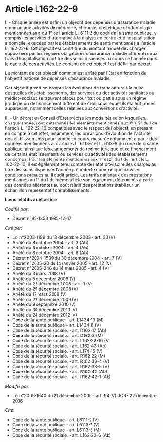 # Article L162-22-9

I. - Chaque année est défini un objectif des dépenses d'assurance maladie commun aux activités de médecine, chirurgie,
obstétrique et odontologie mentionnées au a du 1° de l'article L. 6111-2 du code de la santé publique, y compris les
activités d'alternative à la dialyse en centre et d'hospitalisation à domicile, exercées par les établissements de santé
mentionnés à l'article L. 162-22-6. Cet objectif est constitué du montant annuel des charges supportées par les régimes
obligatoires d'assurance maladie afférentes aux frais d'hospitalisation au titre des soins dispensés au cours de l'année dans
le cadre de ces activités. Le contenu de cet objectif est défini par décret.

Le montant de cet objectif commun est arrêté par l'Etat en fonction de l'objectif national de dépenses d'assurance maladie.

Cet objectif prend en compte les évolutions de toute nature à la suite desquelles des établissements, des services ou des
activités sanitaires ou médico-sociaux se trouvent placés pour tout ou partie sous un régime juridique ou de financement
différent de celui sous lequel ils étaient placés auparavant, notamment celles relatives aux conversions d'activité.

II. - Un décret en Conseil d'Etat précise les modalités selon lesquelles, chaque année, sont déterminés les éléments
mentionnés aux 1° à 3° du I de l'article L. 162-22-10 compatibles avec le respect de l'objectif, en prenant en compte à cet
effet, notamment, les prévisions d'évolution de l'activité des établissements pour l'année en cours, mesurée notamment à
partir des données mentionnées aux articles L. 6113-7 et L. 6113-8 du code de la santé publique, ainsi que les changements de
régime juridique et de financement de certains établissements ou services ou activités des établissements concernés. Pour les
éléments mentionnés aux 1° et 2° du I de l'article L. 162-22-10, il est également tenu compte de l'état provisoire des
charges au titre des soins dispensés l'année précédente communiqué dans les conditions prévues au II dudit article. Les
tarifs nationaux des prestations mentionnés au 1° du I du même article sont également déterminés à partir des données
afférentes au coût relatif des prestations établi sur un échantillon représentatif d'établissements.

**Liens relatifs à cet article**

_Codifié par_:

  - Décret n°85-1353 1985-12-17

_Cité par_:

  - Loi n°2003-1199 du 18 décembre 2003 - art. 33 (V)
  - Arrêté du 8 octobre 2004 - art. 3 (Ab)
  - Arrêté du 8 octobre 2004 - art. 4 (Ab)
  - Arrêté du 8 octobre 2004 - art. 6 (Ab)
  - Décret n°2004-1539 du 30 décembre 2004 - art. 7 (V)
  - Décret n°2005-30 du 14 janvier 2005 - art. 12 (V)
  - Décret n°2005-246 du 14 mars 2005 - art. 4 (V)
  - Arrêté du 3 mars 2008 (V)
  - Arrêté du 5 décembre 2008 (V)
  - Arrêté du 22 décembre 2008 - art. 1 (V)
  - Arrêté du 29 décembre 2008 (V)
  - Arrêté du 17 mars 2009 (V)
  - Arrêté du 22 décembre 2009 (V)
  - Arrêté du 9 septembre 2010 (V)
  - Arrêté du 30 décembre 2010 (V)
  - Arrêté du 24 décembre 2012 (V)
  - Code de la santé publique - art. L1434-13 (M)
  - Code de la santé publique - art. L1434-8 (V)
  - Code de la sécurité sociale. - art. D162-17 (Ab)
  - Code de la sécurité sociale. - art. D162-3 (M)
  - Code de la sécurité sociale. - art. L162-22-10 (V)
  - Code de la sécurité sociale. - art. L162-43 (Ab)
  - Code de la sécurité sociale. - art. L174-15 (V)
  - Code de la sécurité sociale. - art. R162-22 (M)
  - Code de la sécurité sociale. - art. R162-33-4 (V)
  - Code de la sécurité sociale. - art. R162-33-5 (V)
  - Code de la sécurité sociale. - art. R162-42 (Ab)
  - Code de la sécurité sociale. - art. R162-42-1 (Ab)

_Modifié par_:

  - Loi n°2006-1640 du 21 décembre 2006 - art. 94 (V) JORF 22 décembre 2006

_Cite_:

  - Code de la santé publique - art. L6111-2 (V)
  - Code de la santé publique - art. L6113-7 (V)
  - Code de la santé publique - art. L6113-8 (M)
  - Code de la sécurité sociale. - art. L162-22-6 (Ab)
